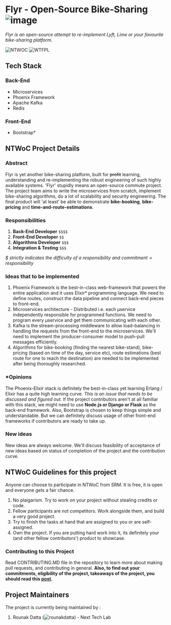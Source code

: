 # Flyr - Open-Source Bike-Sharing ![image](https://i.imgur.com/DHJytOc.png)
*Flyr is an open-source attempt to re-implement Lyft, Lime or your favourite bike-sharing platform.*

![NTWOC](https://img.shields.io/badge/NTWoC-2018-blue.svg) ![WTFPL](https://img.shields.io/badge/license-WTFPL-green.svg)

## Tech Stack
### Back-End
* Microservices
* Phoenix Framework
* Apache Kafka
* Redis

### Front-End
* Bootstrap*

## NTWoC Project Details

### Abstract

Flyr is yet another bike-sharing platform, built for ~~profit~~ learning, understanding and re-implementing the robust engineering of such highly available systems. 'Flyr' stupidly means an open-source commute project. The project team aims to write the microservices from scratch, implement bike-sharing algorithms, do a lot of scalability and security engineering. The final product will 'at least' be able to demonstrate **bike-booking**, **bike-pricing** and **time-and-route-estimations**.

### Responsibilities

1) **Back-End Developer** ```$$$$```
2) **Front-End Developer** ```$$```
3) **Algorithms Developer** ```$$$```
4) **Integration & Testing** ```$$$```

*$ strictly indicates the difficulty of a responsibility and commitment ∝ responsibility*

### Ideas that to be implemented

1. Phoenix Framework is the best-in-class web-framework that powers the entire application and it uses Elixir* programming language. We need to define routes, construct the data pipeline and connect back-end pieces to front-end.
2. Microservices architecture - Distributed i.e. each µservice independently responsible for programmed functions. We need to program every µservice and get them communicating with each other.
3. Kafka is the stream-processing middleware to allow load-balancing in handling the requests from the front-end to the microservices. We'll need to implement the producer-consumer model to push-pull messages efficiently.
4. Algorithms for bike-booking (finding the nearest bike-stand), bike-pricing (based on time of the day, service etc), route estimations (best route for one to reach the destination) are needed to be implemented after being thoroughly researched.

### *Opinions
The Phoenix-Elixir stack is definitely the best-in-class yet learning Erlang / Elixir has a quite high learning curve. *This is an issue that needs to be discussed and figured out.* If the project contributors aren't at all familiar with this stack, we might need to use **Node.js or Django or Flask** as the back-end framework.
Also, Bootstrap is chosen to keep things simple and understandable. But we can definitely discuss usage of other front-end frameworks if contributors are ready to take up.

### New ideas
New ideas are always welcome. We'll discuss feasibility of acceptance of new ideas based on status of completion of the project and the contribution curve.

## NTWoC Guidelines for this project

Anyone can choose to participate in NTWoC from SRM. It is free, it is open and everyone gets a fair chance.

1) No plaigarism. Try to work on your project without stealing credits or code.  
2) Fellow participants are not competitors. Work alongside them, and build a very good project.  
3) Try to finish the tasks at hand that are assigned to you or are self-assigned.
4) Own the project. If you are putting hard work into it, its definitely your (and other fellow contributors') product to showcase.

### Contributing to this Project
Read CONTRIBUTING.MD file in the repository to learn more about making pull requests, and contributing in general. **Also, to find out your commitments, eligibility of the project, takeaways of the project, you should read this [post](https://rounakdatta.github.io/2018/09/28/flyr.html).**

## Project Maintainers
The project is currently being maintained by :  
1) Rounak Datta (![rounakdatta](https://github.com/rounakdatta)) - Next Tech Lab